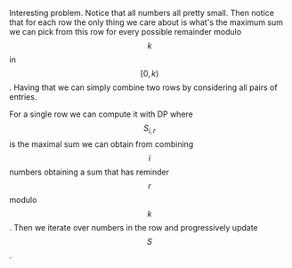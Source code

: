 Interesting problem.  Notice that all numbers all pretty small.  Then notice that for each row the only thing we care about is what's the maximum sum we can pick from this row for every possible remainder modulo $$k$$ in $$[0, k)$$.  Having that we can simply combine two rows by considering all pairs of entries.

For a single row we can compute it with DP where $$S_{i, r}$$ is the maximal sum we can obtain from combining $$i$$ numbers obtaining a sum that has reminder $$r$$ modulo $$k$$.  Then we iterate over numbers in the row and progressively update $$S$$.
